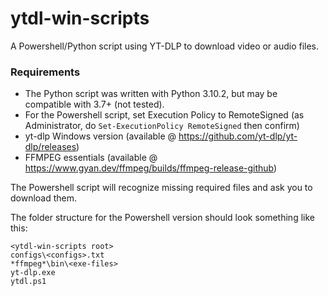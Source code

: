 # ytdl-win-scripts
A Powershell/Python script using YT-DLP to download video or audio files.

### Requirements
- The Python script was written with Python 3.10.2, but may be compatible with 3.7+ (not tested).
- For the Powershell script, set Execution Policy to RemoteSigned (as Administrator, do `Set-ExecutionPolicy RemoteSigned` then confirm)
- yt-dlp Windows version (available @ https://github.com/yt-dlp/yt-dlp/releases)
- FFMPEG essentials (available @ https://www.gyan.dev/ffmpeg/builds/ffmpeg-release-github)

The Powershell script will recognize missing required files and ask you to download them.

The folder structure for the Powershell version should look something like this:
```
<ytdl-win-scripts root>
configs\<configs>.txt
*ffmpeg*\bin\<exe-files>
yt-dlp.exe
ytdl.ps1
```


